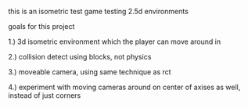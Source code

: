 this is an isometric test game
testing 2.5d environments

goals for this project

1.) 3d isometric environment which the player can move around in

2.) collision detect using blocks, not physics

3.) moveable camera, using same technique as rct

4.) experiment with moving cameras around on center of axises as well, instead of just corners

